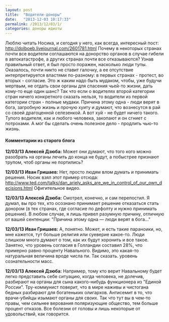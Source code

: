 ```yaml
---
layout: post
title:  "Водители-доноры"
date:   "2013-12-03 10:17:33"
permalink: /2013/12/03/1/
categories: доноры идиоты
---
```

Люблю читать Носика, и сегодня у него, как всегда, интересный пост: http://dolboeb.livejournal.com/2601781.html
Почему в некоторых странах почти все водители соглашаются на донорство органов в случае гибели в автокатастрофе, а других странах почти все отказываются? Узнав правильный ответ, я был просто поражен, насколько люди тупы. Оказалось, почти никто не ставит галочку, а ее отсутствие интерпретируется властями по-разному: в первых странах - протест, во вторых - согласие.
Это ж каким надо быть мудаком, чтобы, уже будучи мертвым, не отдать свои органы для спасения чьей-то жизни, дать кому-то еще один шанс? Так что если о водителях второй категории стран ничего конкретного сказать нельзя, то водители из первой категории стран - полные мудаки.
Причина этому одна - люди верят в бога, загробную жизнь и прочую хуиту и думают, что вознесутся в рай со своей драгоценной селезенкой. А вот хуй - не будет ничего такого. Тупого водителя, как и любого человека, закопают и он сгниет с потрохами.
А мог бы сделать очень полезное дело - продлить чью-то жизнь.



#### Комментарии из старого блога


**12/03/13 Алексей Дзюба:** Может они думают, что того кого можно разобрать на органы лечить до конца не будут, а побыстрее признают трупом, чтоб органы не портились?


**12/03/13 Иван Гришаев:** Нет, просто людям влом думать и принимать решения.
Носик взял этот пример отсюда: http://www.ted.com/talks/dan_ariely_asks_are_we_in_control_of_our_own_decisions.html Офигительное видео.




**12/03/13 Алексей Дзюба:** Смотрел, конечно, и сам перепостил. Я думал, вы про тех, кто осознано принимает решение отказаться стать донором (в тех странах, где согласие по дефолту и нужно принимать решение).  В любом случае, я  лишь привел разумную причину, отличную от вашей сентенции: "Причина этому одна — люди верят в бога..."


**12/03/13 Иван Гришаев:** А, понятно. Может, и есть такие параноики, но, мне кажется, тут больше религия или суеверие какое-то. Люди слишком много думают о том, как их будут хоронить и все такое.
Занятно, что уровень согласия в Голландии составил 28%, что примерно равно проценту Навального. Видимо, это какая-то натуральная величина вроде числа пи. Так сказать. уровень сознательности масс.





**12/03/13 Алексей Дзюба:** Например, тому кто верит Навальному будет легко представить себе ситуацию, когда человека, не долечив, разбирают на органы для сына какого-нибудь функционера из "Единой России". Тру-коммунист поверит, что в мире наживы и чистогана бедных разбирают для богатеньких олигархов. Антисемит в то, что врачи-убийцы изымают органы для своих. Так что тут вы в чем-то правы, чем сильнее верования поляризующие общество, тем больше процент отказов. Все болезни от головы и лишь некоторые от удовольствий, как говорится.




